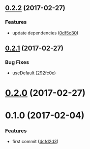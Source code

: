<a name="0.2.2"></a>
## [0.2.2](https://github.com/christophehurpeau/babel-preset-pob-react/compare/v0.2.1...v0.2.2) (2017-02-27)


### Features

* update dependencies ([0df5c30](https://github.com/christophehurpeau/babel-preset-pob-react/commit/0df5c30))


<a name="0.2.1"></a>
## [0.2.1](https://github.com/christophehurpeau/babel-preset-pob-react/compare/v0.2.0...v0.2.1) (2017-02-27)


### Bug Fixes

* useDefault ([292fc0e](https://github.com/christophehurpeau/babel-preset-pob-react/commit/292fc0e))


<a name="0.2.0"></a>
# [0.2.0](https://github.com/christophehurpeau/babel-preset-pob-react/compare/v0.1.0...v0.2.0) (2017-02-27)



<a name="0.1.0"></a>
# 0.1.0 (2017-02-04)


### Features

* first commit ([4cfd2d3](https://github.com/christophehurpeau/babel-preset-pob-react/commit/4cfd2d3))
